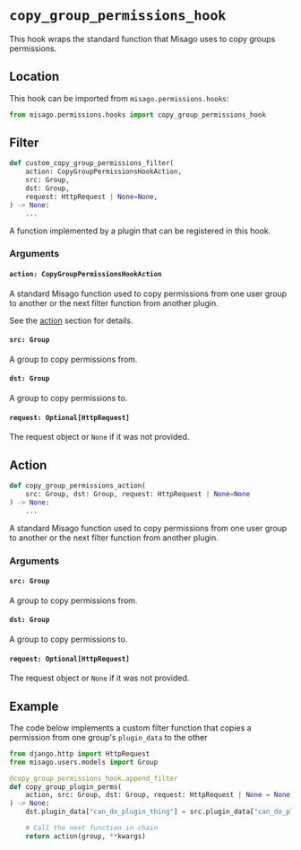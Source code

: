 # `copy_group_permissions_hook`

This hook wraps the standard function that Misago uses to copy groups permissions.


## Location

This hook can be imported from `misago.permissions.hooks`:

```python
from misago.permissions.hooks import copy_group_permissions_hook
```


## Filter

```python
def custom_copy_group_permissions_filter(
    action: CopyGroupPermissionsHookAction,
    src: Group,
    dst: Group,
    request: HttpRequest | None=None,
) -> None:
    ...
```

A function implemented by a plugin that can be registered in this hook.


### Arguments

#### `action: CopyGroupPermissionsHookAction`

A standard Misago function used to copy permissions from one user group to another or the next filter function from another plugin.

See the [action](#action) section for details.


#### `src: Group`

A group to copy permissions from.


#### `dst: Group`

A group to copy permissions to.


#### `request: Optional[HttpRequest]`

The request object or `None` if it was not provided.


## Action

```python
def copy_group_permissions_action(
    src: Group, dst: Group, request: HttpRequest | None=None
) -> None:
    ...
```

A standard Misago function used to copy permissions from one user group to another or the next filter function from another plugin.


### Arguments

#### `src: Group`

A group to copy permissions from.


#### `dst: Group`

A group to copy permissions to.


#### `request: Optional[HttpRequest]`

The request object or `None` if it was not provided.


## Example

The code below implements a custom filter function that copies a permission from one group's `plugin_data` to the other

```python
from django.http import HttpRequest
from misago.users.models import Group

@copy_group_permissions_hook.append_filter
def copy_group_plugin_perms(
    action, src: Group, dst: Group, request: HttpRequest | None = None,
) -> None:
    dst.plugin_data["can_do_plugin_thing"] = src.plugin_data["can_do_plugin_thing"]

    # Call the next function in chain
    return action(group, **kwargs)
```